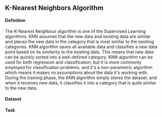 ## K-Nearest Neighbors Algorithm
#### Definition
The K-Nearest Neighbour algorithm is one of the Supervised Learning algorithms. KNN assumes that the new data and existing data are similar and places the new data in the category that is most similar to the existing categories. KNN algorithm saves all available data and classifies a new data point based on its similarity to the existing data. This means that new data can be quickly sorted into a well-defined category.
KNN algorithm can be used for both regression and classification, but it is more commonly employed for classification problems, and it's a non-parametric algorithm which means it makes no assumptions about the data it's working with. During the training phase, the KNN algorithm simply stores the dataset, and when it receives new data, it classifies it into a category that is quite similar to the new data.
#### Dataset

#### Task
